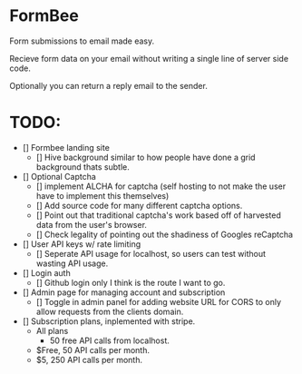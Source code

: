 # FormBee

Form submissions to email made easy.

Recieve form data on your email without writing a single line of server side code.

Optionally you can return a reply email to the sender.

# TODO:
- [] Formbee landing site
    - [] Hive background similar to how people have done a grid background thats subtle.
- [] Optional Captcha
    - [] implement ALCHA for captcha (self hosting to not make the user have to implement this themselves)
    - [] Add source code for many different captcha options.
    - [] Point out that traditional captcha's work based off of harvested data from the user's browser.
    - [] Check legality of pointing out the shadiness of Googles reCaptcha
- [] User API keys w/ rate limiting
    - [] Seperate API usage for localhost, so users can test without wasting API usage.
- [] Login auth
    - [] Github login only I think is the route I want to go.
- [] Admin page for managing account and subscription
    - [] Toggle in admin panel for adding website URL for CORS to only allow requests from the clients domain.
- [] Subscription plans, inplemented with stripe.
    - All plans
        - 50 free API calls from localhost.
    - $Free, 50 API calls per month.
    - $5, 250 API calls per month.
